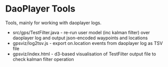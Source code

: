 # DaoPlayer Tools

Tools, mainly for working with daoplayer logs.

- src/gps/TestFilter.java - re-run user model (inc kalman filter) over daoplayer log and output json-encoded waypoints and locations
- gpsviz/log2tsv.js - export on.location events from daoplayer log as TSV file
- gpsviz/index.html - d3-based visualisation of TestFilter output file to check kalman filter operation

